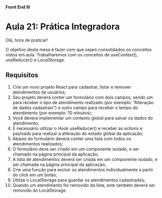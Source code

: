 **Front End III**

# Aula 21: Prática Integradora

Olá, hora de praticar!

O objetivo desta mesa é fazer com que sejam consolidados os conceitos vistos em aula.
Trabalharemos com os conceitos de useContext(), useReducer() e LocalStorage.

## Requisitos

1. Crie um novo projeto React para cadastrar, listar e remover atendimentos de
   usuários;
2. Seu projeto deverá conter um formulário com dois campos, sendo um para receber o
   tipo de atendimento realizado (por exemplo: ”Alteração de dados cadastrais”) e
   outro campo para receber o tempo do atendimento (por exemplo: 10 minutos);
3. Você deverá implementar um contexto global para salvar os dados do atendimento;
4. É necessário utilizar o Hook useReducer() e receber as actions e payloads para
   realizar a alteração do estado global da aplicação;
5. Abaixo do formulário deverá conter uma lista com todos os atendimentos realizados;
6. O formulário deve ser criado em um componente isolado, e ser chamado na página
   principal da aplicação;
7. A lista de atendimentos deverá ser criada em um componente isolado, e ser
   chamada na página principal da aplicação;
8. Crie uma função para excluir os atendimentos individualmente a partir do click em
   um botão;
9. Utilize o LocalStorage para guardar os atendimentos cadastrados;
10. Quando um atendimento for removido da lista, este também deverá ser removido do
    LocalStorage.
